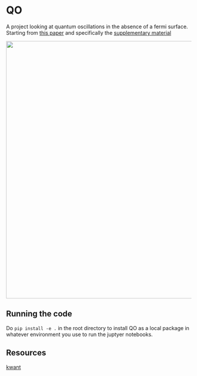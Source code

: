 # QO
A project looking at quantum oscillations in the absence of a fermi surface. Starting from [this paper][paper]
 and specifically the [supplementary material][supp]
 
 [paper]: https://journals.aps.org/prl/abstract/10.1103/PhysRevLett.115.146401
 [supp]: https://journals.aps.org/prl/supplemental/10.1103/PhysRevLett.115.146401/QO_Supplementary_June17.pdf
 
 <p align="center">
  <img width="700" src="https://user-images.githubusercontent.com/2063944/123663116-60df1b80-d836-11eb-80db-aaeba0d72d8c.png">
</p>

## Running the code
Do `pip install -e .` in the root directory to install QO as a local package in whatever environment you use to run the juptyer notebooks. 


## Resources
[kwant](https://kwant-project.org/about)
